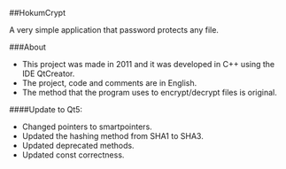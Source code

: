 ##HokumCrypt

A very simple application that password protects any file.

###About

- This project was made in 2011 and it was developed in C++ using the IDE QtCreator. 
- The project, code and comments are in English.
- The method that the program uses to encrypt/decrypt files is original.

####Update to Qt5:
- Changed pointers to smartpointers.
- Updated the hashing method from SHA1 to SHA3.
- Updated deprecated methods.
- Updated const correctness.